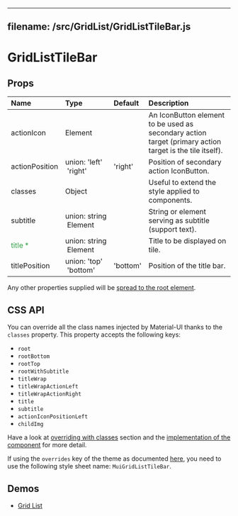 <!--- This documentation is automatically generated, do not try to edit it. -->

---
filename: /src/GridList/GridListTileBar.js
---

# GridListTileBar



## Props

| Name | Type | Default | Description |
|:-----|:-----|:--------|:------------|
| actionIcon | Element |  | An IconButton element to be used as secondary action target (primary action target is the tile itself). |
| actionPosition | union:&nbsp;'left'<br>&nbsp;'right'<br> | 'right' | Position of secondary action IconButton. |
| classes | Object |  | Useful to extend the style applied to components. |
| subtitle | union:&nbsp;string<br>&nbsp;Element<any><br> |  | String or element serving as subtitle (support text). |
| <span style="color: #31a148">title *</span> | union:&nbsp;string<br>&nbsp;Element<any><br> |  | Title to be displayed on tile. |
| titlePosition | union:&nbsp;'top'<br>&nbsp;'bottom'<br> | 'bottom' | Position of the title bar. |

Any other properties supplied will be [spread to the root element](/customization/api#spread).

## CSS API

You can override all the class names injected by Material-UI thanks to the `classes` property.
This property accepts the following keys:
- `root`
- `rootBottom`
- `rootTop`
- `rootWithSubtitle`
- `titleWrap`
- `titleWrapActionLeft`
- `titleWrapActionRight`
- `title`
- `subtitle`
- `actionIconPositionLeft`
- `childImg`

Have a look at [overriding with classes](/customization/overrides#overriding-with-classes) section
and the [implementation of the component](https://github.com/callemall/material-ui/tree/v1-beta/src/GridList/GridListTileBar.js)
for more detail.

If using the `overrides` key of the theme as documented
[here](/customization/themes#customizing-all-instances-of-a-component-type),
you need to use the following style sheet name: `MuiGridListTileBar`.

## Demos

- [Grid List](/demos/grid-list)

